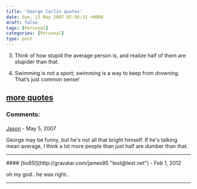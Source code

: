```yaml
---
title: 'George Carlin quotes'
date: Sun, 13 May 2007 02:56:31 +0000
draft: false
tags: [Personal]
categories: [Personal]
type: post
---
```


3.  Think of how stupid the average person is, and realize half of them are stupider than that.

6.  Swimming is not a sport; swimming is a way to keep from drowning. That’s just common sense!

[more quotes](http://blogzarro.com/?p=226)
---
### Comments:
#### 
[Jason](http://glutt.com "jlc@glutt.com") - <time datetime="2007-05-18 02:38:38">May 5, 2007</time>

George may be funny, but he's not all that bright himself. If he's talking mean average, I think a lot more people than just half are dumber than that.
<hr />
#### 
[tio85l](http://gravatar.com/james85 "test@test.net") - <time datetime="2012-02-27 07:49:53">Feb 1, 2012</time>

oh my god.. he was right..
<hr />
